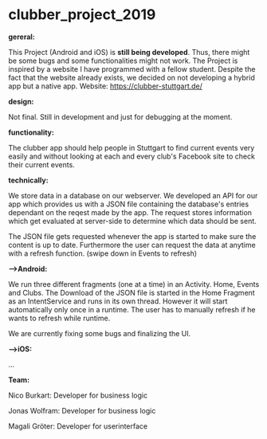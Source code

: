 # clubber_project_2019 

**gereral:**

This Project (Android and iOS) is **still being developed**. Thus, there might be some bugs and some functionalities might not work.
The Project is inspired by a website I have programmed with a fellow student. Despite the fact that the website already exists, we decided on not developing a hybrid app but a native app.
Website: https://clubber-stuttgart.de/

**design:**

Not final. Still in development and just for debugging at the moment.

**functionality:**

The clubber app should help people in Stuttgart to find current events very easily and without looking at each and every club's Facebook site to check their current events.

**technically:**

We store data in a database on our webserver. We developed an API for our app which provides us with a JSON file containing the database's entries dependant on the reqest made by the app.
The request stores information which get evaluated at server-side to determine which data should be sent.

The JSON file gets requested whenever the app is started to make sure the content is up to date. Furthermore the user can request the data at anytime with a refresh function. (swipe down in Events to refresh)

**-->Android:**

We run three different fragments (one at a time) in an Activity. Home, Events and Clubs.
The Download of the JSON file is started in the Home Fragment as an IntentService and runs in its own thread. However it will start automatically only once in a runtime.
The user has to manually refresh if he wants to refresh while runtime.

We are currently fixing some bugs and finalizing the UI.

**-->iOS:**

...



**Team:**

Nico Burkart:   Developer for business logic

Jonas Wolfram:  Developer for business logic

Magali Gröter:  Developer for userinterface
